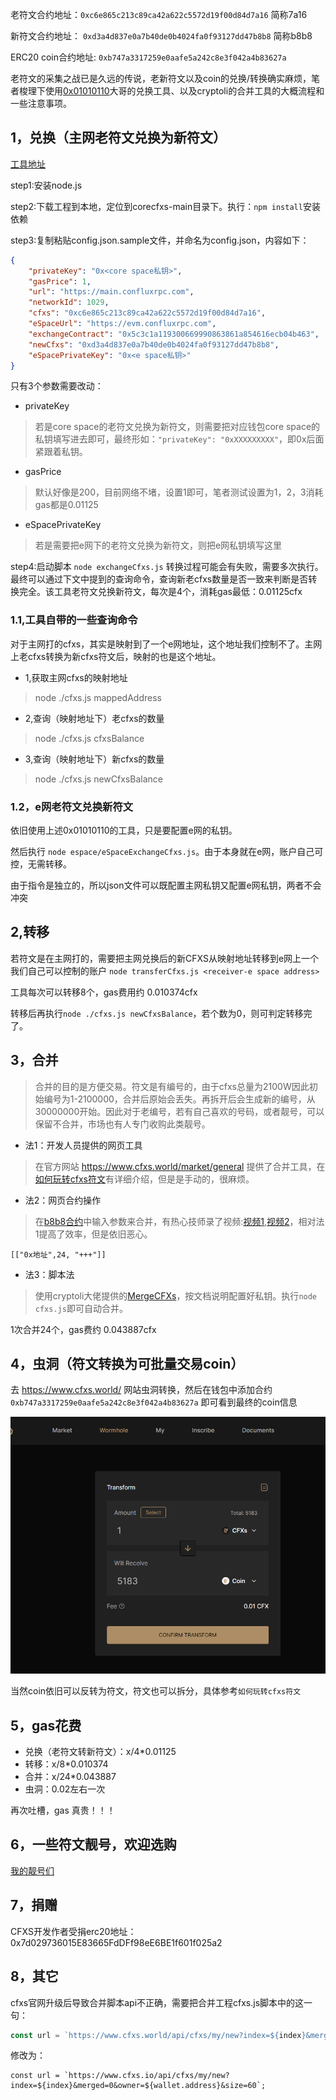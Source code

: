 老符文合约地址：``0xc6e865c213c89ca42a622c5572d19f00d84d7a16``   简称7a16

新符文合约地址： ``0xd3a4d837e0a7b40de0b4024fa0f93127dd47b8b8``   简称b8b8

ERC20 coin合约地址: ``0xb747a3317259e0aafe5a242c8e3f042a4b83627a``


老符文的采集之战已是久远的传说，老新符文以及coin的兑换/转换确实麻烦，笔者梭理下使用[0x01010110](https://github.com/0x01010110)大哥的兑换工具、以及cryptoli的合并工具的大概流程和一些注意事项。
## 1，兑换（主网老符文兑换为新符文）
[工具地址](https://github.com/0x01010110/corecfxs/blob/main/readmezh.md#%E5%85%91%E6%8D%A2-core-space-%E6%89%93%E5%88%B0%E7%9A%84-cfxs)

step1:安装node.js

step2:下载工程到本地，定位到corecfxs-main目录下。执行：``npm install``安装依赖

step3:复制粘贴config.json.sample文件，并命名为config.json，内容如下：
```json
{
    "privateKey": "0x<core space私钥>",
    "gasPrice": 1,
    "url": "https://main.confluxrpc.com",
    "networkId": 1029,
    "cfxs": "0xc6e865c213c89ca42a622c5572d19f00d84d7a16",
    "eSpaceUrl": "https://evm.confluxrpc.com",
    "exchangeContract": "0x5c3c1a119300669990863861a854616ecb04b463",
    "newCfxs": "0xd3a4d837e0a7b40de0b4024fa0f93127dd47b8b8",
    "eSpacePrivateKey": "0x<e space私钥>"
}
```
只有3个参数需要改动：
- privateKey 
>若是core space的老符文兑换为新符文，则需要把对应钱包core space的私钥填写进去即可，最终形如：``"privateKey": "0xXXXXXXXXX"``，即0x后面紧跟着私钥。
- gasPrice
>默认好像是200，目前网络不堵，设置1即可，笔者测试设置为1，2，3消耗gas都是0.01125
- eSpacePrivateKey
>若是需要把e网下的老符文兑换为新符文，则把e网私钥填写这里

step4:启动脚本 ``node exchangeCfxs.js``
转换过程可能会有失败，需要多次执行。最终可以通过下文中提到的查询命令，查询新老cfxs数量是否一致来判断是否转换完全。该工具老符文兑换新符文，每次是4个，消耗gas最低：0.01125cfx


### 1.1,工具自带的一些查询命令
对于主网打的cfxs，其实是映射到了一个e网地址，这个地址我们控制不了。主网上老cfxs转换为新cfxs符文后，映射的也是这个地址。

- 1,获取主网cfxs的映射地址
>node ./cfxs.js mappedAddress

- 2,查询（映射地址下）老cfxs的数量
>node ./cfxs.js cfxsBalance

- 3,查询（映射地址下）新cfxs的数量
>node ./cfxs.js newCfxsBalance

### 1.2，e网老符文兑换新符文
依旧使用上述0x01010110的工具，只是要配置e网的私钥。

然后执行 ``node espace/eSpaceExchangeCfxs.js``。由于本身就在e网，账户自己可控，无需转移。

由于指令是独立的，所以json文件可以既配置主网私钥又配置e网私钥，两者不会冲突


## 2,转移
若符文是在主网打的，需要把主网兑换后的新CFXS从映射地址转移到e网上一个我们自己可以控制的账户
``node transferCfxs.js <receiver-e space address>``
 

工具每次可以转移8个，gas费用约 0.010374cfx

转移后再执行``node ./cfxs.js newCfxsBalance``，若个数为0，则可判定转移完了。

 
## 3，合并
>合并的目的是方便交易。符文是有编号的，由于cfxs总量为2100W因此初始编号为1-2100000，合并后原始会丢失。再拆开后会生成新的编号，从30000000开始。因此对于老编号，若有自己喜欢的号码，或者靓号，可以保留不合并，市场也有人专门收购此类靓号。

- 法1：开发人员提供的网页工具
>在官方网站 https://www.cfxs.world/market/general 提供了合并工具，在[如何玩转cfxs符文](https://github.com/iningwei/CFXSArchive/blob/master/%E5%A6%82%E4%BD%95%E7%8E%A9%E8%BD%ACcfxs%E7%AC%A6%E6%96%87.pdf)有详细介绍，但是是手动的，很麻烦。

- 法2：网页合约操作
>在[b8b8合约](https://evm.confluxscan.net/address/0xd3a4d837e0a7b40de0b4024fa0f93127dd47b8b8)中输入参数来合并，有热心技师录了视频:[视频1](https://github.com/iningwei/CFXSArchive/blob/master/%E6%8A%80%E5%B8%88%E7%BD%91%E9%A1%B5%E5%90%88%E7%BA%A6%E5%90%88%E5%B9%B6%E6%96%B0cfxs%E7%AC%A6%E6%96%871.mp4),[视频2](https://github.com/iningwei/CFXSArchive/blob/master/%E6%8A%80%E5%B8%88%E7%BD%91%E9%A1%B5%E5%90%88%E7%BA%A6%E5%90%88%E5%B9%B6%E6%96%B0cfxs%E7%AC%A6%E6%96%872.mp4)，相对法1提高了效率，但是依旧恶心。
```
[["0x地址",24, "+++"]]
```

- 法3：脚本法
>使用cryptoli大佬提供的[MergeCFXs](https://github.com/cryptoli/MergeCFXs)，按文档说明配置好私钥。执行``node cfxs.js``即可自动合并。
  
1次合并24个，gas费约 0.043887cfx
## 4，虫洞（符文转换为可批量交易coin）
去 https://www.cfxs.world/ 网站虫洞转换，然后在钱包中添加合约 ``0xb747a3317259e0aafe5a242c8e3f042a4b83627a`` 即可看到最终的coin信息

![](https://github.com/iningwei/CFXSArchive/blob/master/%E7%AC%A6%E6%96%87%E5%88%B0coin%E8%99%AB%E6%B4%9E.png)

当然coin依旧可以反转为符文，符文也可以拆分，具体参考``如何玩转cfxs符文``


## 5，gas花费
- 兑换（老符文转新符文）：x/4*0.01125
- 转移：x/8*0.010374
- 合并：x/24*0.043887
- 虫洞：0.02左右一次

再次吐槽，gas 真贵！！！

## 6，一些符文靓号，欢迎选购
[我的靓号们](https://github.com/iningwei/CFXSArchive/blob/master/%E6%AC%A2%E8%BF%8E%E9%80%89%E8%B4%AD%E9%9D%93%E5%8F%B7.md)

## 7，捐赠
CFXS开发作者受捐erc20地址：0x7d029736015E83665FdDFf98eE6BE1f601f025a2

## 8，其它
cfxs官网升级后导致合并脚本api不正确，需要把合并工程cfxs.js脚本中的这一句：
```js
const url = `https://www.cfxs.world/api/cfxs/my/new?index=${index}&merged=0&owner=${wallet.address}&size=60`;
```
修改为：
```
const url = `https://www.cfxs.io/api/cfxs/my/new?index=${index}&merged=0&owner=${wallet.address}&size=60`;
```